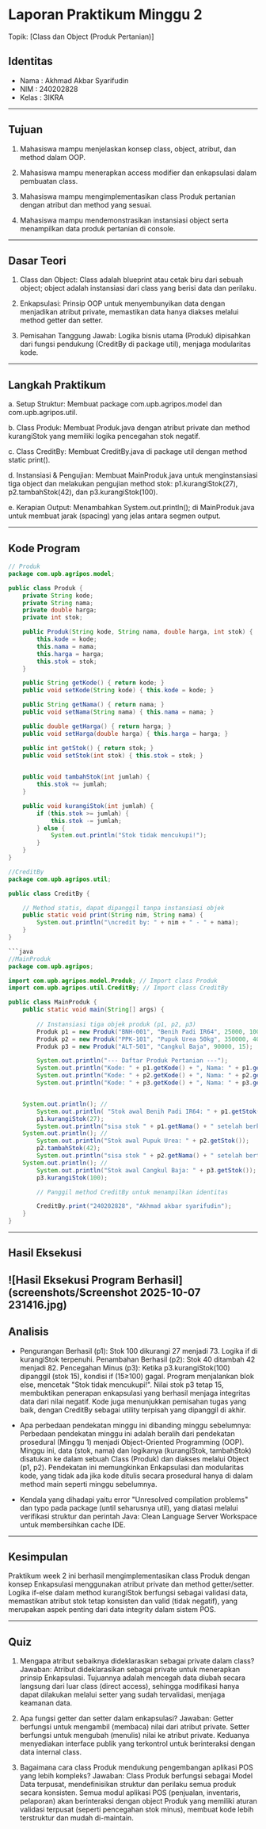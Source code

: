 # Laporan Praktikum Minggu 2
Topik: [Class dan Object (Produk Pertanian)]

## Identitas
- Nama  : Akhmad Akbar Syarifudin
- NIM   : 240202828
- Kelas : 3IKRA

---

## Tujuan
1. Mahasiswa mampu menjelaskan konsep class, object, atribut, dan method dalam OOP.

2. Mahasiswa mampu menerapkan access modifier dan enkapsulasi dalam pembuatan class.

3. Mahasiswa mampu mengimplementasikan class Produk pertanian dengan atribut dan method yang sesuai.

4. Mahasiswa mampu mendemonstrasikan instansiasi object serta menampilkan data produk pertanian di console.
---

## Dasar Teori
1. Class dan Object: Class adalah blueprint atau cetak biru dari sebuah object; object adalah instansiasi dari class yang berisi data dan perilaku.

2. Enkapsulasi: Prinsip OOP untuk menyembunyikan data dengan menjadikan atribut private, memastikan data hanya diakses melalui method getter dan setter.

3. Pemisahan Tanggung Jawab: Logika bisnis utama (Produk) dipisahkan dari fungsi pendukung (CreditBy di package util), menjaga modularitas kode.

---

## Langkah Praktikum
a. Setup Struktur: Membuat package com.upb.agripos.model dan com.upb.agripos.util.

b. Class Produk: Membuat Produk.java dengan atribut private dan method kurangiStok yang memiliki logika pencegahan stok negatif.

c. Class CreditBy: Membuat CreditBy.java di package util dengan method static print().

d. Instansiasi & Pengujian: Membuat MainProduk.java untuk menginstansiasi tiga object dan melakukan pengujian method stok: p1.kurangiStok(27), p2.tambahStok(42), dan p3.kurangiStok(100).

e. Kerapian Output: Menambahkan System.out.println(); di MainProduk.java untuk membuat jarak (spacing) yang jelas antara segmen output.


---

## Kode Program

```java
// Produk
package com.upb.agripos.model;

public class Produk {
    private String kode;
    private String nama;
    private double harga;
    private int stok;

    public Produk(String kode, String nama, double harga, int stok) {
        this.kode = kode;
        this.nama = nama;
        this.harga = harga;
        this.stok = stok;
    }

    public String getKode() { return kode; }
    public void setKode(String kode) { this.kode = kode; }

    public String getNama() { return nama; }
    public void setNama(String nama) { this.nama = nama; }

    public double getHarga() { return harga; }
    public void setHarga(double harga) { this.harga = harga; }

    public int getStok() { return stok; }
    public void setStok(int stok) { this.stok = stok; }
    

    public void tambahStok(int jumlah) {
        this.stok += jumlah;
    }

    public void kurangiStok(int jumlah) {
        if (this.stok >= jumlah) {
            this.stok -= jumlah;
        } else {
            System.out.println("Stok tidak mencukupi!");
        }
    }
}

```

```java
//CreditBy
package com.upb.agripos.util;

public class CreditBy {

    // Method statis, dapat dipanggil tanpa instansiasi objek
    public static void print(String nim, String nama) {
        System.out.println("\ncredit by: " + nim + " - " + nama);
    }
}

```java
//MainProduk
package com.upb.agripos;

import com.upb.agripos.model.Produk; // Import class Produk
import com.upb.agripos.util.CreditBy; // Import class CreditBy

public class MainProduk {
    public static void main(String[] args) {
        
        // Instansiasi tiga objek produk (p1, p2, p3)
        Produk p1 = new Produk("BNH-001", "Benih Padi IR64", 25000, 100);
        Produk p2 = new Produk("PPK-101", "Pupuk Urea 50kg", 350000, 40);
        Produk p3 = new Produk("ALT-501", "Cangkul Baja", 90000, 15);

        System.out.println("--- Daftar Produk Pertanian ---");
        System.out.println("Kode: " + p1.getKode() + ", Nama: " + p1.getNama() + ", Harga: " + p1.getHarga() + ", Stok: " + p1.getStok());
        System.out.println("Kode: " + p2.getKode() + ", Nama: " + p2.getNama() + ", Harga: " + p2.getHarga() + ", Stok: " + p2.getStok());
        System.out.println("Kode: " + p3.getKode() + ", Nama: " + p3.getNama() + ", Harga: " + p3.getHarga() + ", Stok: " + p3.getStok());


    System.out.println(); // 
        System.out.println( "Stok awal Benih Padi IR64: " + p1.getStok());
        p1.kurangiStok(27);
        System.out.println("sisa stok " + p1.getNama() + " setelah berkurang: " + p1.getStok()); 
    System.out.println(); // 
        System.out.println("Stok awal Pupuk Urea: " + p2.getStok());
        p2.tambahStok(42); 
        System.out.println("sisa stok " + p2.getNama() + " setelah bertambah: " + p2.getStok()); 
    System.out.println(); // 
        System.out.println("Stok awal Cangkul Baja: " + p3.getStok());
        p3.kurangiStok(100);

        // Panggil method CreditBy untuk menampilkan identitas

        CreditBy.print("240202828", "Akhmad akbar syarifudin"); 
    }
}

```

---
## Hasil Eksekusi

![Hasil Eksekusi Program Berhasil](screenshots/Screenshot 2025-10-07 231416.jpg)
---

## Analisis

- Pengurangan Berhasil (p1): Stok 100 dikurangi 27 menjadi 73. Logika if di kurangiStok terpenuhi. Penambahan     Berhasil (p2): Stok 40 ditambah 42 menjadi 82. Pencegahan Minus (p3): Ketika p3.kurangiStok(100) dipanggil (stok 15), kondisi if (15≥100) gagal. Program menjalankan blok else, mencetak "Stok tidak mencukupi!". Nilai stok p3 tetap 15, membuktikan penerapan enkapsulasi yang berhasil menjaga integritas data dari nilai negatif. Kode juga menunjukkan pemisahan tugas yang baik, dengan CreditBy sebagai utility terpisah yang dipanggil di akhir. 

- Apa perbedaan pendekatan minggu ini dibanding minggu sebelumnya: Perbedaan pendekatan minggu ini adalah beralih dari pendekatan prosedural (Minggu 1) menjadi Object-Oriented Programming (OOP). Minggu ini, data (stok, nama) dan logikanya (kurangiStok, tambahStok) disatukan ke dalam sebuah Class (Produk) dan diakses melalui Object (p1, p2). Pendekatan ini memungkinkan Enkapsulasi dan modularitas kode, yang tidak ada jika kode ditulis secara prosedural hanya di dalam method main seperti minggu sebelumnya.

- Kendala yang dihadapi yaitu  error "Unresolved compilation problems" dan typo pada package (until seharusnya util), yang diatasi melalui verifikasi struktur dan perintah Java: Clean Language Server Workspace untuk membersihkan cache IDE.
---

## Kesimpulan
Praktikum week 2 ini berhasil mengimplementasikan class Produk dengan konsep Enkapsulasi menggunakan atribut private dan method getter/setter. Logika if-else dalam method kurangiStok berfungsi sebagai validasi data, memastikan atribut stok tetap konsisten dan valid (tidak negatif), yang merupakan aspek penting dari data integrity dalam sistem POS.

---

## Quiz
1. Mengapa atribut sebaiknya dideklarasikan sebagai private dalam class?
Jawaban: Atribut dideklarasikan sebagai private untuk menerapkan prinsip Enkapsulasi. Tujuannya adalah mencegah data diubah secara langsung dari luar class (direct access), sehingga modifikasi hanya dapat dilakukan melalui setter yang sudah tervalidasi, menjaga keamanan data.

2. Apa fungsi getter dan setter dalam enkapsulasi?
Jawaban: Getter berfungsi untuk mengambil (membaca) nilai dari atribut private. Setter berfungsi untuk mengubah (menulis) nilai ke atribut private. Keduanya menyediakan interface publik yang terkontrol untuk berinteraksi dengan data internal class.

3. Bagaimana cara class Produk mendukung pengembangan aplikasi POS yang lebih kompleks?
Jawaban: Class Produk berfungsi sebagai Model Data terpusat, mendefinisikan struktur dan perilaku semua produk secara konsisten. Semua modul aplikasi POS (penjualan, inventaris, pelaporan) akan berinteraksi dengan object Produk yang memiliki aturan validasi terpusat (seperti pencegahan stok minus), membuat kode lebih terstruktur dan mudah di-maintain.

